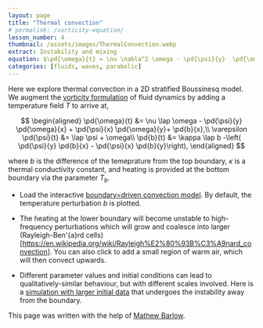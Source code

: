 ```yaml
---
layout: page
title: "Thermal convection"
# permalink: /vorticity-equation/
lesson_number: 4
thumbnail: /assets/images/ThermalConvection.webp
extract: Instability and mixing
equation: $\pd{\omega}{t} = \nu \nabla^2 \omega - \pd{\psi}{y}  \pd{\omega}{x} +  \pd{\psi}{x}  \pd{\omega}{y}+\pd{b}{x}$, $0 = \nabla^2 \psi + \omega$, $\pd{b}{t} &= \kappa \lap b -\left( \pd{\psi}{y}  \pd{b}{x} -  \pd{\psi}{x}  \pd{b}{y}\right)$
categories: [fluids, waves, parabolic]
---
```



Here we explore thermal convection in a 2D stratified Boussinesq model. We augment the [vorticity formulation](fluids/vorticity_equation) of fluid dynamics by adding a temperature field $T$ to arrive at,

$$
\begin{aligned}
      \pd{\omega}{t} &= \nu \lap \omega - \pd{\psi}{y}  \pd{\omega}{x} +  \pd{\psi}{x}  \pd{\omega}{y}+ \pd{b}{x},\\
     \varepsilon \pd{\psi}{t} &= \lap \psi + \omega\\
      \pd{b}{t} &= \kappa \lap b -\left( \pd{\psi}{y}  \pd{b}{x} -  \pd{\psi}{x}  \pd{b}{y}\right),
    \end{aligned}
$$
    
where $b$ is the difference of the temeprature from the top boundary, $\kappa$ is a thermal conductivity constant, and heating is provided at the bottom boundary via the parameter $T_b$.

* Load the interactive [boundary=driven convection model](/sim/?preset=thermalConvection). By default, the temperature perturbation $b$ is plotted.

* The heating at the lower boundary will become unstable to high-frequency perturbations which will grow and coalesce into larger (Rayleigh-Ben\'{a}rd cells)[https://en.wikipedia.org/wiki/Rayleigh%E2%80%93B%C3%A9nard_convection]. You can also click to add a small region of warm air, which will then convect upwards.

* Different parameter values and initial conditions can lead to qualitatively-similar behaviour, but with different scales involved. Here is a [simulation with larger initial data](/sim/?preset=thermalConvectionInitialData) that undergoes the instability away from the boundary.

This page was written with the help of [Mathew Barlow](https://www.uml.edu/profile/mathew_barlow).

